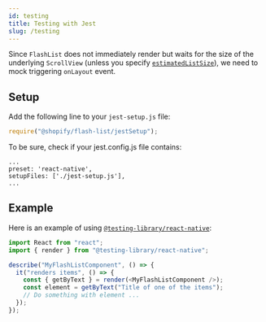 ```yaml
---
id: testing
title: Testing with Jest
slug: /testing
---
```


Since `FlashList` does not immediately render but waits for the size of the underlying `ScrollView` (unless you specify [`estimatedListSize`](usage#estimatedlistsize)), we need to mock triggering `onLayout` event.

## Setup

Add the following line to your `jest-setup.js` file:

```ts
require("@shopify/flash-list/jestSetup");
```

To be sure, check if your jest.config.js file contains:

```
...
preset: 'react-native',
setupFiles: ['./jest-setup.js'],
...
```

## Example

Here is an example of using [`@testing-library/react-native`](https://callstack.github.io/react-native-testing-library/):

```ts
import React from "react";
import { render } from "@testing-library/react-native";

describe("MyFlashListComponent", () => {
  it("renders items", () => {
    const { getByText } = render(<MyFlashListComponent />);
    const element = getByText("Title of one of the items");
    // Do something with element ...
  });
});
```
